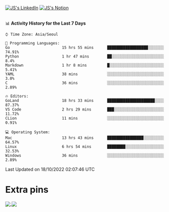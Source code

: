 
[![JS's LinkedIn](https://img.shields.io/badge/LinkedIn-blue?style=for-the-badge&logo=linkedin)](https://www.linkedin.com/in/jaeseung-lee-5a2a32139/) 
[![JS's Notion](https://img.shields.io/badge/Notion-black?style=for-the-badge&logo=notion)](https://bit.ly/ljswiki1) <br><br>
<!-- ![JS's GitHub stats](https://github-readme-stats-lemon-five.vercel.app/api?username=tkxkd0159&hide=contribs,prs,stars,issues&show_icons=true&theme=react&include_all_commits=true)   -->
<!-- ![Top Langs](https://github-readme-stats-lemon-five.vercel.app/api/top-langs/?username=tkxkd0159&layout=compact&hide=jupyter%20notebook,scss,html,css&langs_count=10)  -->


<!--START_SECTION:waka-->
📊 **Activity History for the Last 7 Days** 

```text
⌚︎ Time Zone: Asia/Seoul

💬 Programming Languages: 
Go                       15 hrs 55 mins      ██████████████████░░░░░░░   74.91% 
Python                   1 hr 47 mins        ██░░░░░░░░░░░░░░░░░░░░░░░   8.4% 
Markdown                 1 hr 8 mins         █░░░░░░░░░░░░░░░░░░░░░░░░   5.41% 
YAML                     38 mins             ░░░░░░░░░░░░░░░░░░░░░░░░░   3.0% 
C                        36 mins             ░░░░░░░░░░░░░░░░░░░░░░░░░   2.89%

🔥 Editors: 
GoLand                   18 hrs 33 mins      █████████████████████░░░░   87.37% 
VS Code                  2 hrs 29 mins       ███░░░░░░░░░░░░░░░░░░░░░░   11.72% 
CLion                    11 mins             ░░░░░░░░░░░░░░░░░░░░░░░░░   0.91%

💻 Operating System: 
Mac                      13 hrs 43 mins      ████████████████░░░░░░░░░   64.57% 
Linux                    6 hrs 54 mins       ████████░░░░░░░░░░░░░░░░░   32.53% 
Windows                  36 mins             ░░░░░░░░░░░░░░░░░░░░░░░░░   2.89%

```


 Last Updated on 18/10/2022 02:07:46 UTC
<!--END_SECTION:waka-->

# Extra pins
<a href="https://github.com/tkxkd0159/tkxkd0159.github.io">
  <img align="center" src="https://github-readme-stats-lemon-five.vercel.app/api/pin/?username=tkxkd0159&repo=nft-card-game&theme=react" />
</a>
<a href="https://github.com/tkxkd0159/dsalgo">
  <img align="center" src="https://github-readme-stats-lemon-five.vercel.app/api/pin/?username=tkxkd0159&repo=dsalgo&theme=react" />
</a>

<!---
- 🔭 I’m currently working on ...
- 🌱 I’m currently learning blockchain and distributed network
- 👯 I’m looking to collaborate on ...
- 🤔 I’m looking for help with ...
- 💬 Ask me about ...
- 📫 How to reach me: ...
- 😄 Pronouns: ...
- ⚡ Fun fact: ...
-->
